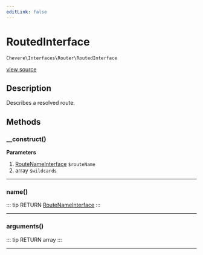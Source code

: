 ```yaml
---
editLink: false
---
```


# RoutedInterface

`Chevere\Interfaces\Router\RoutedInterface`

[view source](https://github.com/chevere/chevere/blob/master/interfaces/Router/RoutedInterface.php)

## Description

Describes a resolved route.

## Methods

### __construct()

**Parameters**

1. [RouteNameInterface](../Route/RouteNameInterface.md) `$routeName`
2. array `$wildcards`

---

### name()

::: tip RETURN
[RouteNameInterface](../Route/RouteNameInterface.md)
:::

---

### arguments()

::: tip RETURN
array
:::

---
